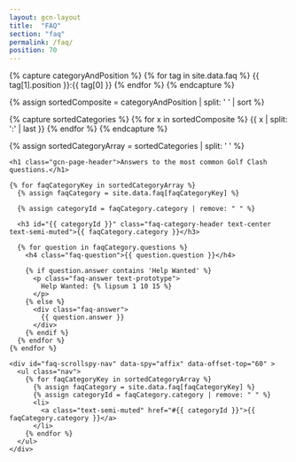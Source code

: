 ```yaml
---
layout: gcn-layout
title:  "FAQ"
section: "faq"
permalink: /faq/
position: 70
---
```


{% capture categoryAndPosition %}
  {% for tag in site.data.faq %}
    {{ tag[1].position }}:{{ tag[0] }}
  {% endfor %}
{% endcapture %}

{% assign sortedComposite = categoryAndPosition | split: ' ' | sort %}

{% capture sortedCategories %}
  {% for x in sortedComposite %}
    {{ x | split: ':' | last }}
  {% endfor %}
{% endcapture %}

{% assign sortedCategoryArray = sortedCategories | split: ' ' %}

<div class="row">

  <div id="faq-container" class="col-lg-10 col-sm-9 col-xs-12">

    <h1 class="gcn-page-header">Answers to the most common Golf Clash questions.</h1>

    {% for faqCategoryKey in sortedCategoryArray %}
      {% assign faqCategory = site.data.faq[faqCategoryKey] %}

      {% assign categoryId = faqCategory.category | remove: " " %}

      <h3 id="{{ categoryId }}" class="faq-category-header text-center text-semi-muted">{{ faqCategory.category }}</h3>

      {% for question in faqCategory.questions %}
        <h4 class="faq-question">{{ question.question }}</h4>

        {% if question.answer contains 'Help Wanted' %}
          <p class="faq-answer text-prototype">
            Help Wanted: {% lipsum 1 10 15 %}
          </p>
        {% else %}
          <div class="faq-answer">
            {{ question.answer }}
          </div>
        {% endif %}
      {% endfor %}
    {% endfor %}

  </div>

  <div class="col-lg-2 col-sm-3 hidden-xs">

    <div id="faq-scrollspy-nav" data-spy="affix" data-offset-top="60" >
      <ul class="nav">
        {% for faqCategoryKey in sortedCategoryArray %}
          {% assign faqCategory = site.data.faq[faqCategoryKey] %}
          {% assign categoryId = faqCategory.category | remove: " " %}
          <li>
            <a class="text-semi-muted" href="#{{ categoryId }}">{{ faqCategory.category }}</a>
          </li>
        {% endfor %}
      </ul>
    </div>

  </div>

</div>
